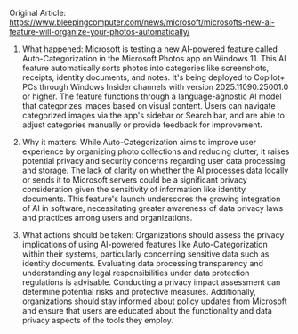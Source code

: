 Original Article: https://www.bleepingcomputer.com/news/microsoft/microsofts-new-ai-feature-will-organize-your-photos-automatically/

1) What happened: Microsoft is testing a new AI-powered feature called Auto-Categorization in the Microsoft Photos app on Windows 11. This AI feature automatically sorts photos into categories like screenshots, receipts, identity documents, and notes. It's being deployed to Copilot+ PCs through Windows Insider channels with version 2025.11090.25001.0 or higher. The feature functions through a language-agnostic AI model that categorizes images based on visual content. Users can navigate categorized images via the app's sidebar or Search bar, and are able to adjust categories manually or provide feedback for improvement.

2) Why it matters: While Auto-Categorization aims to improve user experience by organizing photo collections and reducing clutter, it raises potential privacy and security concerns regarding user data processing and storage. The lack of clarity on whether the AI processes data locally or sends it to Microsoft servers could be a significant privacy consideration given the sensitivity of information like identity documents. This feature's launch underscores the growing integration of AI in software, necessitating greater awareness of data privacy laws and practices among users and organizations.

3) What actions should be taken: Organizations should assess the privacy implications of using AI-powered features like Auto-Categorization within their systems, particularly concerning sensitive data such as identity documents. Evaluating data processing transparency and understanding any legal responsibilities under data protection regulations is advisable. Conducting a privacy impact assessment can determine potential risks and protective measures. Additionally, organizations should stay informed about policy updates from Microsoft and ensure that users are educated about the functionality and data privacy aspects of the tools they employ.